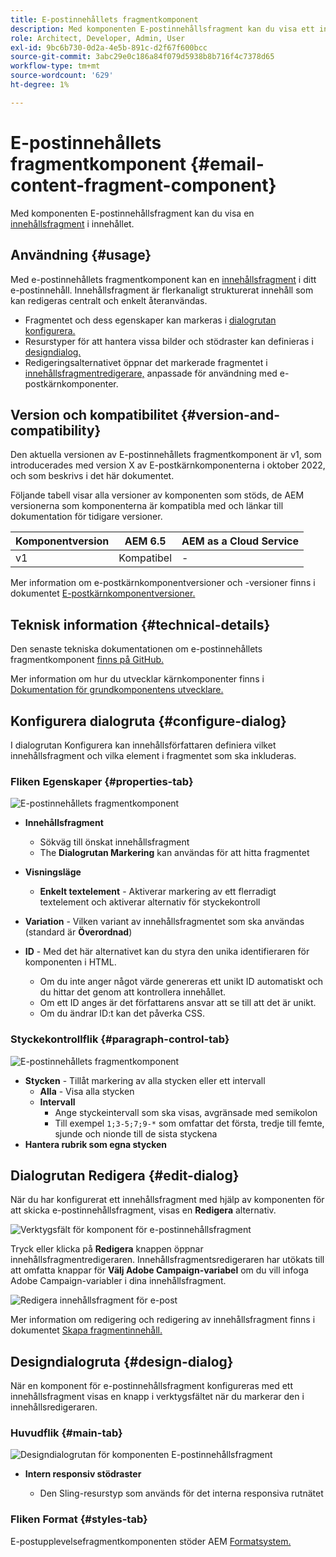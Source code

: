 ```yaml
---
title: E-postinnehållets fragmentkomponent
description: Med komponenten E-postinnehållsfragment kan du visa ett innehållsfragment i ditt innehåll.
role: Architect, Developer, Admin, User
exl-id: 9bc6b730-0d2a-4e5b-891c-d2f67f600bcc
source-git-commit: 3abc29e0c186a84f079d5938b8b716f4c7378d65
workflow-type: tm+mt
source-wordcount: '629'
ht-degree: 1%

---
```



# E-postinnehållets fragmentkomponent {#email-content-fragment-component}

Med komponenten E-postinnehållsfragment kan du visa en [innehållsfragment](https://experienceleague.adobe.com/docs/experience-manager-cloud-service/assets/content-fragments/content-fragments.html) i innehållet.

## Användning {#usage}

Med e-postinnehållets fragmentkomponent kan en [innehållsfragment](https://experienceleague.adobe.com/docs/experience-manager-cloud-service/assets/content-fragments/content-fragments.html) i ditt e-postinnehåll. Innehållsfragment är flerkanaligt strukturerat innehåll som kan redigeras centralt och enkelt återanvändas.

* Fragmentet och dess egenskaper kan markeras i [dialogrutan konfigurera.](#configure-dialog)
* Resurstyper för att hantera vissa bilder och stödraster kan definieras i [designdialog.](#design-dialog)
* Redigeringsalternativet öppnar det markerade fragmentet i [innehållsfragmentredigerare,](#edit-dialog) anpassade för användning med e-postkärnkomponenter.

## Version och kompatibilitet {#version-and-compatibility}

Den aktuella versionen av E-postinnehållets fragmentkomponent är v1, som introducerades med version X av E-postkärnkomponenterna i oktober 2022, och som beskrivs i det här dokumentet.

Följande tabell visar alla versioner av komponenten som stöds, de AEM versionerna som komponenterna är kompatibla med och länkar till dokumentation för tidigare versioner.

| Komponentversion | AEM 6.5 | AEM as a Cloud Service |
|---|---|---|
| v1 | Kompatibel | - |

Mer information om e-postkärnkomponentversioner och -versioner finns i dokumentet [E-postkärnkomponentversioner.](/help/email/versions.md)

## Teknisk information {#technical-details}

Den senaste tekniska dokumentationen om e-postinnehållets fragmentkomponent [finns på GitHub.](https://adobe.com/go/aem_cmp_tech_email_cf_v1)

Mer information om hur du utvecklar kärnkomponenter finns i [Dokumentation för grundkomponentens utvecklare.](/help/developing/overview.md)

## Konfigurera dialogruta {#configure-dialog}

I dialogrutan Konfigurera kan innehållsförfattaren definiera vilket innehållsfragment och vilka element i fragmentet som ska inkluderas.

### Fliken Egenskaper {#properties-tab}

![E-postinnehållets fragmentkomponent](/help/email/assets/email-content-fragment-edit-properties.png)

* **Innehållsfragment**

   * Sökväg till önskat innehållsfragment
   * The **Dialogrutan Markering** kan användas för att hitta fragmentet

* **Visningsläge**
   * **Enkelt textelement** - Aktiverar markering av ett flerradigt textelement och aktiverar alternativ för styckekontroll
* **Variation** - Vilken variant av innehållsfragmentet som ska användas (standard är **Överordnad**)

* **ID** - Med det här alternativet kan du styra den unika identifieraren för komponenten i HTML.
   * Om du inte anger något värde genereras ett unikt ID automatiskt och du hittar det genom att kontrollera innehållet.
   * Om ett ID anges är det författarens ansvar att se till att det är unikt.
   * Om du ändrar ID:t kan det påverka CSS.

### Styckekontrollflik {#paragraph-control-tab}

![E-postinnehållets fragmentkomponent](/help/assets/content-fragment-edit-paragraph.png)

* **Stycken** - Tillåt markering av alla stycken eller ett intervall
   * **Alla** - Visa alla stycken
   * **Intervall**
      * Ange styckeintervall som ska visas, avgränsade med semikolon
      * Till exempel `1;3-5;7;9-*` som omfattar det första, tredje till femte, sjunde och nionde till de sista styckena
* **Hantera rubrik som egna stycken**

## Dialogrutan Redigera {#edit-dialog}

När du har konfigurerat ett innehållsfragment med hjälp av komponenten för att skicka e-postinnehållsfragment, visas en **Redigera** alternativ.

![Verktygsfält för komponent för e-postinnehållsfragment](/help/email/assets/email-content-fragment-edit-toolbar.png)

Tryck eller klicka på **Redigera** knappen öppnar innehållsfragmentredigeraren. Innehållsfragmentsredigeraren har utökats till att omfatta knappar för **Välj Adobe Campaign-variabel** om du vill infoga Adobe Campaign-variabler i dina innehållsfragment.

![Redigera innehållsfragment för e-post](/help/email/assets/email-content-fragment-editor.png)

Mer information om redigering och redigering av innehållsfragment finns i dokumentet [Skapa fragmentinnehåll.](https://experienceleague.adobe.com/docs/experience-manager-cloud-service/content/assets/content-fragments/content-fragments-variations.html)

## Designdialogruta {#design-dialog}

När en komponent för e-postinnehållsfragment konfigureras med ett innehållsfragment visas en knapp i verktygsfältet när du markerar den i innehållsredigeraren.


### Huvudflik {#main-tab}

![Designdialogrutan för komponenten E-postinnehållsfragment](/help/email/assets/email-content-fragment-design.png)

* **Intern responsiv stödraster**

   * Den Sling-resurstyp som används för det interna responsiva rutnätet

### Fliken Format {#styles-tab}

E-postupplevelsefragmentkomponenten stöder AEM [Formatsystem.](/help/get-started/authoring.md#component-styling)
